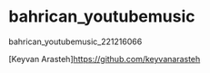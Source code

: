 # bahrican_youtubemusic
bahrican_youtubemusic_221216066



[Keyvan Arasteh]https://github.com/keyvanarasteh

